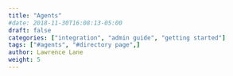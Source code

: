```yaml
---
title: "Agents"
#date: 2018-11-30T16:08:13-05:00
draft: false
categories: ["integration", "admin guide", "getting started"]
tags: ["#agents", "#directory page",]
author: Lawrence Lane
weight: 5
---
```


